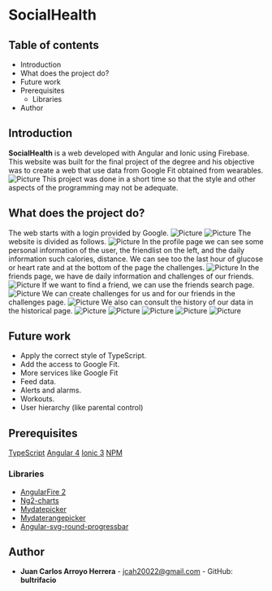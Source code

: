 # SocialHealth

## Table of contents

* Introduction
* What does the project do?
* Future work
* Prerequisites
    * Libraries
* Author


## Introduction

**SocialHealth** is a web developed with Angular and Ionic using Firebase. This website was built for the final project of the degree and his objective was to create a web that use data from Google Fit obtained from wearables. 
![Picture](https://github.com/bultrifacio/SocialHealth/blob/master/pictures/arquitectura.jpg)
This project was done in a short time so that the style and other aspects of the programming may not be adequate.

## What does the project do?

The web starts with a login provided by Google.
![Picture](https://github.com/bultrifacio/SocialHealth/blob/master/pictures/1.JPG)
![Picture](https://github.com/bultrifacio/SocialHealth/blob/master/pictures/2.jpg)
The website is divided as follows.
![Picture](https://github.com/bultrifacio/SocialHealth/blob/master/pictures/4.JPG)
In the profile page we can see some personal information of the user, the friendlist on the left, and the daily information such calories, distance. We can see too the last hour of glucose or heart rate and at the bottom of the page the challenges.
![Picture](https://github.com/bultrifacio/SocialHealth/blob/master/pictures/3.JPG)
In the friends page, we have de daily information and challenges of our friends.
![Picture](https://github.com/bultrifacio/SocialHealth/blob/master/pictures/5.JPG)
If we want to find a friend, we can use the friends search page.
![Picture](https://github.com/bultrifacio/SocialHealth/blob/master/pictures/6.JPG)
We can create challenges for us and for our friends in the challenges page.
![Picture](https://github.com/bultrifacio/SocialHealth/blob/master/pictures/8.JPG)
We also can consult the history of our data in the historical page.
![Picture](https://github.com/bultrifacio/SocialHealth/blob/master/pictures/9.JPG)
![Picture](https://github.com/bultrifacio/SocialHealth/blob/master/pictures/10.JPG)
![Picture](https://github.com/bultrifacio/SocialHealth/blob/master/pictures/11.JPG)
![Picture](https://github.com/bultrifacio/SocialHealth/blob/master/pictures/12.JPG)
![Picture](https://github.com/bultrifacio/SocialHealth/blob/master/pictures/13.JPG)


## Future work
- Apply the correct style of TypeScript.
- Add the access to Google Fit.
- More services like Google Fit
- Feed data.
- Alerts and alarms.
- Workouts.
- User hierarchy (like parental control)



## Prerequisites

[TypeScript](http://www.typescriptlang.org/)
[Angular 4](https://angular.io/)
[Ionic 3](http://ionicframework.com/)
[NPM](https://www.npmjs.com/)

### Libraries

- [AngularFire 2](https://github.com/angular/angularfire2) 
- [Ng2-charts](https://github.com/valor-software/ng2-charts)
- [Mydatepicker](https://github.com/kekeh/mydatepicker) 
- [Mydaterangepicker](https://github.com/kekeh/mydaterangepicker)
- [Angular-svg-round-progressbar](https://github.com/crisbeto/angular-svg-round-progressbar)

## Author

* **Juan Carlos Arroyo Herrera** - jcah20022@gmail.com - GitHub: **bultrifacio**




